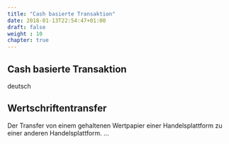 ```yaml
---
title: "Cash basierte Transaktion"
date: 2018-01-13T22:54:47+01:00
draft: false
weight : 10
chapter: true
---
```

## Cash basierte Transaktion
deutsch

## Wertschriftentransfer
Der Transfer von einem gehaltenen Wertpapier einer Handelsplattform zu einer anderen Handelsplattform. ...